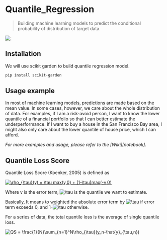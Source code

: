 # Quantile_Regression
> Building machine learning models to predict the conditional probability of distribution of target data.



![](header.png)

## Installation

We will use scikit garden to build quantile regression model.

```sh
pip install scikit-garden
```

## Usage example

In most of machine learning models, predictions are made based on the mean value. In some cases, however, we care about the whole distribution of data. For examples, if I am a risk-avoid person, I want to know the lower quantile of a financial portfolio so that I can better estimate the underperformance. If I want to buy a house in the San Francisco Bay area, I  might also only care about the lower quantile of house price, which I can afford.

_For more examples and usage, please refer to the [Wiki][notebook]._

## Quantile Loss Score
Quantile Loss Score (Koenker, 2005) is defined as 

<a href="https://www.codecogs.com/eqnedit.php?latex=\rho_{\tau}(v)&space;=&space;\tau&space;max(v,0)&space;&plus;&space;(1-\tau)max(-v,0)" target="_blank"><img src="https://latex.codecogs.com/gif.latex?\rho_{\tau}(v)&space;=&space;\tau&space;max(v,0)&space;&plus;&space;(1-\tau)max(-v,0)" title="\rho_{\tau}(v) = \tau max(v,0) + (1-\tau)max(-v,0)" /></a>

Where v is the error term, <img src="https://latex.codecogs.com/gif.latex?\tau" title="\tau" /> is the quantile we want to estimate.

Basically, It means to weighted the absolute error term by <img src="https://latex.codecogs.com/gif.latex?\tau" title="\tau" /> if error term exceeds 0, and 1-<img src="https://latex.codecogs.com/gif.latex?\tau" title="\tau" /> otherwise.

For a series of data, the total quantile loss is the average of single quantile loss.

<img src="https://latex.codecogs.com/gif.latex?QS&space;=&space;\frac{1}{N}\sum_{n=1}^N\rho_{\tau}(y_n-\hat{y}_{\tau,n})" title="QS = \frac{1}{N}\sum_{n=1}^N\rho_{\tau}(y_n-\hat{y}_{\tau,n})" />







<!-- Markdown link & img dfn's -->
[npm-image]: https://img.shields.io/npm/v/datadog-metrics.svg?style=flat-square
[npm-url]: https://npmjs.org/package/datadog-metrics
[npm-downloads]: https://img.shields.io/npm/dm/datadog-metrics.svg?style=flat-square
[travis-image]: https://img.shields.io/travis/dbader/node-datadog-metrics/master.svg?style=flat-square
[travis-url]: https://travis-ci.org/dbader/node-datadog-metrics
[wiki]: https://github.com/yourname/yourproject/wiki
